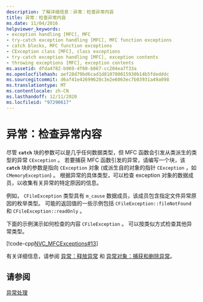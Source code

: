 ```yaml
---
description: 了解详细信息：异常：检查异常内容
title: 异常：检查异常内容
ms.date: 11/04/2016
helpviewer_keywords:
- exception handling [MFC], MFC
- try-catch exception handling [MFC], MFC function exceptions
- catch blocks, MFC function exceptions
- CException class [MFC], class exceptions
- try-catch exception handling [MFC], exception contents
- throwing exceptions [MFC], exception contents
ms.assetid: dfda4782-b969-4f60-b867-cc204ea7f33a
ms.openlocfilehash: aef28d79bd6cad1d810700015930b14b5fdedddc
ms.sourcegitcommit: d6af41e42699628c3e2e6063ec7b03931a49a098
ms.translationtype: MT
ms.contentlocale: zh-CN
ms.lasthandoff: 12/11/2020
ms.locfileid: "97290617"
---
```

# <a name="exceptions-examining-exception-contents"></a>异常：检查异常内容

尽管 **`catch`** 块的参数可以是几乎任何数据类型，但 MFC 函数会引发从类派生的类型的异常 `CException` 。 若要捕获 MFC 函数引发的异常，请编写一个块，该 **`catch`** 块的参数是指向 `CException` 对象 (或派生自的对象的指针 `CException` ，如 `CMemoryException`) 。 根据异常的具体类型，可以检查 exception 对象的数据成员，以收集有关异常的特定原因的信息。

例如， `CFileException` 类型具有 `m_cause` 数据成员，该成员包含指定文件异常原因的枚举类型。 可能的返回值的一些示例包括 `CFileException::fileNotFound` 和 `CFileException::readOnly` 。

下面的示例演示如何检查的内容 `CFileException` 。 可以按类似方式检查其他异常类型。

[!code-cpp[NVC_MFCExceptions#13](codesnippet/cpp/exceptions-examining-exception-contents_1.cpp)]

有关详细信息，请参阅 [异常：释放异常](exceptions-freeing-objects-in-exceptions.md) 和 [异常对象：捕获和删除异常](exceptions-catching-and-deleting-exceptions.md)。

## <a name="see-also"></a>请参阅

[异常处理](exception-handling-in-mfc.md)
